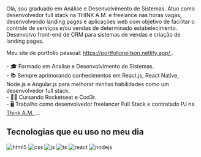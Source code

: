 ### 
Olá, sou graduado em Análise e Desenvolvimento de Sistemas.
Atuo como desenvolvedor full stack na THINK A.M. e freelance nas horas vagas, desenvolvendo landing pages e aplicações web com objetivo de facilitar o controle de serviços e/ou vendas de determinado estabelecimento. Desenvolvo front-end de CRM para sistemas de vendas e criação de landing pages.

<p>
    Meu site de portfolio pessoal: <a href="https://portfolioneilson.netlify.app/"> https://portfolioneilson.netlify.app/ </a>. <br><br>
- 🎓 Formado em Analise e Desenvolvimento de Sistemas. <br>
- 📚 Sempre aprimorando conhecimentos em React.js, React Native, Node.js e Angular.js para melhorar minhas habilidades como um desenvolvedor full stack. <br>
- 👩‍💻 Cursando Rocketseat e Cod3r. <br>
- 🖥  Trabalho como desenvolvedor freelancer Full Stack e contratado PJ na <a href="https://thinkam.net/home"> Think A.M. </a> ... <br>
</p>

## Tecnologias que eu uso no meu dia

<div style="display: inline_block">
  <img align="center" alt="html5" src="https://img.shields.io/badge/HTML5-E34F26?style=for-the-badge&logo=html5&logoColor=white" />
  <img align="center" alt="css" src="https://img.shields.io/badge/CSS3-1572B6?style=for-the-badge&logo=css3&logoColor=white" />
  <img align="center" alt="js" src="https://img.shields.io/badge/JavaScript-F7DF1E?style=for-the-badge&logo=javascript&logoColor=black" />
  <img align="center" alt="ts" src="https://img.shields.io/badge/TypeScript-007ACC?style=for-the-badge&logo=typescript&logoColor=white" />
  <img align="center" alt="react" src="https://img.shields.io/badge/React-20232A?style=for-the-badge&logo=react&logoColor=61DAFB" />
  <img align="center" alt="nodejs" src="https://img.shields.io/badge/Node.js-43853D?style=for-the-badge&logo=node.js&logoColor=white" />
</div><br/>
<br>
